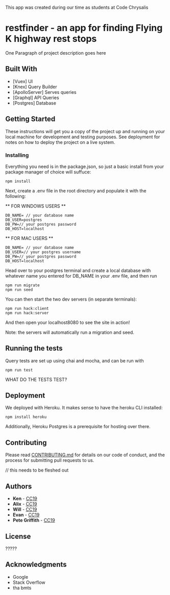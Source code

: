 This app was created during our time as students at Code Chrysalis

# restfinder - an app for finding Flying K highway rest stops

One Paragraph of project description goes here

## Built With

* [Vuex] UI
* [Knex] Query Builder
* [ApolloServer] Serves queries
* [Graphql] API Queries
* [Postgres] Database

## Getting Started

These instructions will get you a copy of the project up and running on your local machine for development and testing purposes. See deployment for notes on how to deploy the project on a live system.


### Installing

Everything you need is in the package.json, so just a basic install from your package manager of choice will suffuce:

```
npm install
```

Next, create a .env file in the root directory and populate it with the following:

** FOR WINDOWS USERS **

```
DB_NAME= // your database name
DB_USER=postgres
DB_PW=// your postgres password
DB_HOST=localhost
```

** FOR MAC USERS **

```
DB_NAME= // your database name
DB_USER=// your postgres username
DB_PW=// your postgres password
DB_HOST=localhost
```

Head over to your postgres terminal and create a local database with whatever name you entered for DB_NAME in your .env file, and then run

```
npm run migrate
npm run seed
```

You can then start the two dev servers (in separate terminals):

```
npm run hack:client
npm run hack:server
```

And then open your localhost8080 to see the site in action!

Note: the servers will automatically run a migration and seed.

## Running the tests

Query tests are set up using chai and mocha, and can be run with 

```
npm run test
```

WHAT DO THE TESTS TEST?

## Deployment

We deployed with Heroku. It makes sense to have the heroku CLI installed:

```
npm install heroku
```

Additionally, Heroku Postgres is a prerequisite for hosting over there.


## Contributing

Please read [CONTRIBUTING.md](https://gist.github.com/PurpleBooth/b24679402957c63ec426) for details on our code of conduct, and the process for submitting pull requests to us.

// this needs to be fleshed out


## Authors

* **Ken** - [CC19](https://github.com/********)
* **Alix** - [CC19](https://github.com/********)
* **Will** - [CC19](https://github.com/********)
* **Evan** - [CC19](https://github.com/********)
* **Pete Griffith** - [CC19](https://github.com/griffitp12)


## License

?????

## Acknowledgments

* Google
* Stack Overflow
* tha bmts